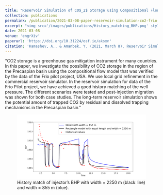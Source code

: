```yaml
---
title: "Reservoir Simulation of CO$_2$ Storage using Compositional Flow Model for geological formations in Frio Field and Precaspian Basin"
collection: publications
permalink: /publication/2021-03-08-paper-reservoir-simulation-co2-frio-precaspian
excerpt: "<img src='/images/publications/History_matching_BHP.png' style='float:left;width:360px;height:120px;'>"
date: 2021-03-08
venue: 'engrXiv'
paperurl: 'https://doi.org/10.31224/osf.io/aksxn'
citation: 'Kamashev, A., & Amanbek, Y. (2021, March 8). Reservoir Simulation of CO2 Storage using Compositional Flow Model for geological formations in Frio Field and Precaspian Basin. engrXiv preprint.'
---
```


"CO2 storage is a greenhouse gas mitigation instrument for many countries.
In this paper, we investigate the possibility of CO2 storage in the region of the Precaspian basin using the compositional flow model that was verified by the data of the Frio pilot project, USA. 
We use local grid refinement in the commercial reservoir simulator. In the reservoir simulation for data of the Frio Pilot project,  we have achieved a good history matching of the well pressure. 
The different scenarios were tested and post-injection migration was shown for both case studies. The long-term reservoir simulation shows the potential amount of trapped CO2 by residual and 
dissolved trapping mechanisms in the Precaspian basin."


<figure>
  <p align="center">
  <div class="image_resize">
  <img src="/images/publications/History_matching_BHP.png"  alt="">
  <figcaption> History match of injector’s BHP with width = 2250 m (black line) and width = 855 m (blue). </figcaption>
  </div>
  </p>
</figure>